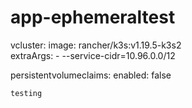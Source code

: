 # app-ephemeraltest

vcluster:
  image: rancher/k3s:v1.19.5-k3s2    
  extraArgs:
    - --service-cidr=10.96.0.0/12    


 persistentvolumeclaims:
    enabled: false

    testing

